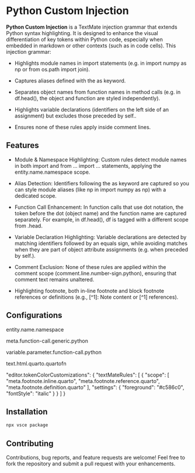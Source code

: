 # Python Custom Injection

**Python Custom Injection** is a TextMate injection grammar that extends Python syntax highlighting. It is designed to enhance the visual differentiation of key tokens within Python code, especially when embedded in markdown or other contexts (such as in code cells). This injection grammar:

- Highlights module names in import statements (e.g. in import numpy as np or from os.path import join).

- Captures aliases defined with the as keyword.

- Separates object names from function names in method calls (e.g. in df.head(), the object and function are styled independently).

- Highlights variable declarations (identifiers on the left side of an assignment) but excludes those preceded by self..

- Ensures none of these rules apply inside comment lines.

## Features
- Module & Namespace Highlighting: Custom rules detect module names in both import and from ... import ... statements, applying the entity.name.namespace scope.

- Alias Detection: Identifiers following the as keyword are captured so you can style module aliases (like np in import numpy as np) with a dedicated scope.

- Function Call Enhancement: In function calls that use dot notation, the token before the dot (object name) and the function name are captured separately. For example, in df.head(), df is tagged with a different scope from .head.

- Variable Declaration Highlighting: Variable declarations are detected by matching identifiers followed by an equals sign, while avoiding matches when they are part of object attribute assignments (e.g. when preceded by self.).

- Comment Exclusion: None of these rules are applied within the comment scope (comment.line.number-sign.python), ensuring that comment text remains unaltered.

- Highlighting footnote, both in-line footnote and block footnote references or definitions (e.g., [^1]: Note content or [^1] references).
  

## Configurations

entity.name.namespace

meta.function-call.generic.python

variable.parameter.function-call.python

text.html.quarto.quartofn


"editor.tokenColorCustomizations": {
  "textMateRules": [
    {
      "scope": [
        "meta.footnote.inline.quarto",
        "meta.footnote.reference.quarto",
        "meta.footnote.definition.quarto"
      ],
      "settings": {
        "foreground": "#c586c0",
        "fontStyle": "italic"
      }
    }
  ]
}

## Installation

```bash
npx vsce package
```

## Contributing
Contributions, bug reports, and feature requests are welcome!
Feel free to fork the repository and submit a pull request with your enhancements.